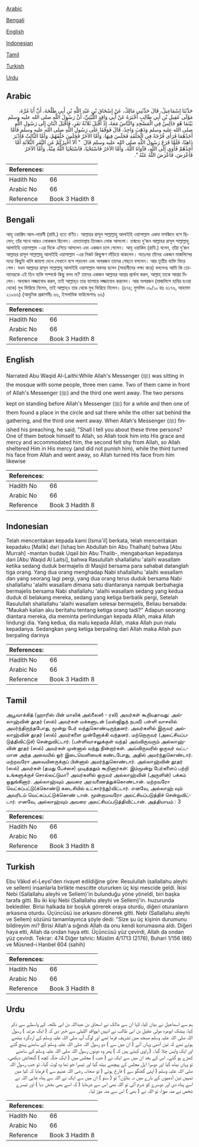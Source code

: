 [Arabic](#arabic)

[Bengali](#bengali)

[English](#english)

[Indonesian](#indonesian)

[Tamil](#tamil)

[Turkish](#turkish)

[Urdu](#urdu)

## Arabic


<div dir="rtl" lang="ar" style={{fontSize:'larger',backgroundColor:'#f8f9fa',padding:20}}>
حَدَّثَنَا إِسْمَاعِيلُ، قَالَ حَدَّثَنِي مَالِكٌ، عَنْ إِسْحَاقَ بْنِ عَبْدِ اللَّهِ بْنِ أَبِي طَلْحَةَ، أَنَّ أَبَا مُرَّةَ، مَوْلَى عَقِيلِ بْنِ أَبِي طَالِبٍ أَخْبَرَهُ عَنْ أَبِي وَاقِدٍ اللَّيْثِيِّ، أَنَّ رَسُولَ اللَّهِ صلى الله عليه وسلم بَيْنَمَا هُوَ جَالِسٌ فِي الْمَسْجِدِ وَالنَّاسُ مَعَهُ، إِذْ أَقْبَلَ ثَلاَثَةُ نَفَرٍ، فَأَقْبَلَ اثْنَانِ إِلَى رَسُولِ اللَّهِ صلى الله عليه وسلم وَذَهَبَ وَاحِدٌ، قَالَ فَوَقَفَا عَلَى رَسُولِ اللَّهِ صلى الله عليه وسلم فَأَمَّا أَحَدُهُمَا فَرَأَى فُرْجَةً فِي الْحَلْقَةِ فَجَلَسَ فِيهَا، وَأَمَّا الآخَرُ فَجَلَسَ خَلْفَهُمْ، وَأَمَّا الثَّالِثُ فَأَدْبَرَ ذَاهِبًا، فَلَمَّا فَرَغَ رَسُولُ اللَّهِ صلى الله عليه وسلم قَالَ ‏ "‏ أَلاَ أُخْبِرُكُمْ عَنِ النَّفَرِ الثَّلاَثَةِ أَمَّا أَحَدُهُمْ فَأَوَى إِلَى اللَّهِ، فَآوَاهُ اللَّهُ، وَأَمَّا الآخَرُ فَاسْتَحْيَا، فَاسْتَحْيَا اللَّهُ مِنْهُ، وَأَمَّا الآخَرُ فَأَعْرَضَ، فَأَعْرَضَ اللَّهُ عَنْهُ ‏"‏‏.‏
</div>
<div style={{backgroundColor:'#f8f9fa',padding:20, marginBottom: 10}}><table> <thead> <tr> <th>References:</th> <th></th> </tr> </thead> <tbody><tr><td>Hadith No</td><td>66</td></tr><tr><td>Arabic No</td><td>66</td></tr><tr><td>Reference</td><td>Book 3 Hadith 8</td></tr></tbody></table></div>

## Bengali


<div dir="ltr" lang="bn" style={{fontSize:'larger',backgroundColor:'#f8f9fa',padding:20}}>
আবূ ওয়াক্বিদ আল-লায়সী (রাযি.) হতে বর্ণিত। আল্লাহর রাসূল সাল্লাল্লাহু আলাইহি ওয়াসাল্লাম একদা মসজিদে বসে ছিলেন; তাঁর সাথে আরও লোকজন ছিলেন। এমতাবস্থায় তিনজন লোক আসলো। তন্মধ্যে দু’জন আল্লাহর রাসূল সাল্লাল্লাহু আলাইহি ওয়াসাল্লাম -এর দিকে এগিয়ে আসলেন এবং একজন চলে গেলেন। আবূ ওয়াকিদ (রাযি.) বলেন, তাঁরা দু’জন আল্লাহর রাসূল সাল্লাল্লাহু আলাইহি ওয়াসাল্লাম -এর নিকট কিছুক্ষণ দাঁড়িয়ে থাকলেন। অতঃপর তাঁদের একজন মাজলিসের মধ্যে কিছুটা খালি জায়গা দেখে সেখানে বসে পড়লেন এবং অপরজন তাদের পেছনে বসলেন। আর তৃতীয় ব্যক্তি ফিরে গেল। যখন আল্লাহর রাসূল সাল্লাল্লাহু আলাইহি ওয়াসাল্লাম অবসর হলেন (সাহাবীদের লক্ষ্য করে) বললেনঃ আমি কি তোমাদেরকে এই তিন ব্যক্তি সম্পর্কে কিছু বলব না? তাদের একজন আল্লাহর আশ্রয় প্রার্থনা করল, আল্লাহ্ তাকে আশ্রয় দিলেন। অন্যজন লজ্জাবোধ করল, তাই আল্লাহ্ও তার ব্যাপারে লজ্জাবোধ করলেন। আর অপরজন (মাজলিসে হাযির হওয়া থেকে) মুখ ফিরিয়ে নিলেন, তাই আল্লাহ্ও তার থেকে মুখ ফিরিয়ে নিলেন। (৪৭৪; মুসলিম ৩৯/১০ হাঃ ৬১৭৬, আহমাদ ২১৯৬৬) (আধুনিক প্রকাশনীঃ ৬৬, ইসলামিক ফাউন্ডেশনঃ ৬৬)
</div>
<div style={{backgroundColor:'#f8f9fa',padding:20, marginBottom: 10}}><table> <thead> <tr> <th>References:</th> <th></th> </tr> </thead> <tbody><tr><td>Hadith No</td><td>66</td></tr><tr><td>Arabic No</td><td>66</td></tr><tr><td>Reference</td><td>Book 3 Hadith 8</td></tr></tbody></table></div>

## English


<div dir="ltr" lang="en" style={{fontSize:'larger',backgroundColor:'#f8f9fa',padding:20}}>
Narrated Abu Waqid Al-Laithi:While Allah's Messenger (ﷺ) was sitting in the mosque with some people, three men came. Two of them came in front of Allah's Messenger (ﷺ) and the third one went away. The two persons kept on standing before Allah's Messenger (ﷺ) for a while and then one of them found a place in the circle and sat there while the other sat behind the gathering, and the third one went away. When Allah's Messenger (ﷺ) finished his preaching, he said, "Shall I tell you about these three persons? One of them betook himself to Allah, so Allah took him into His grace and mercy and accommodated him, the second felt shy from Allah, so Allah sheltered Him in His mercy (and did not punish him), while the third turned his face from Allah and went away, so Allah turned His face from him likewise
</div>
<div style={{backgroundColor:'#f8f9fa',padding:20, marginBottom: 10}}><table> <thead> <tr> <th>References:</th> <th></th> </tr> </thead> <tbody><tr><td>Hadith No</td><td>66</td></tr><tr><td>Arabic No</td><td>66</td></tr><tr><td>Reference</td><td>Book 3 Hadith 8</td></tr></tbody></table></div>

## Indonesian


<div dir="ltr" lang="id" style={{fontSize:'larger',backgroundColor:'#f8f9fa',padding:20}}>
Telah menceritakan kepada kami [Isma'il] berkata, telah menceritakan kepadaku [Malik] dari [Ishaq bin Abdullah bin Abu Thalhah] bahwa [Abu Murrah] -mantan budak Uqail bin Abu Thalib-, mengabarkan kepadanya dari [Abu Waqid Al Laitsi], bahwa Rasulullah shallallahu 'alaihi wasallam ketika sedang duduk bermajelis di Masjid bersama para sahabat datanglah tiga orang. Yang dua orang menghadap Nabi shallallahu 'alaihi wasallam dan yang seorang lagi pergi, yang dua orang terus duduk bersama Nabi shallallahu 'alaihi wasallam dimana satu diantaranya nampak berbahagia bermajelis bersama Nabi shallallahu 'alaihi wasallam sedang yang kedua duduk di belakang mereka, sedang yang ketiga berbalik pergi, Setelah Rasulullah shallallahu 'alaihi wasallam selesai bermajelis, Beliau bersabda: "Maukah kalian aku beritahu tentang ketiga orang tadi?" Adapun seorang diantara mereka, dia meminta perlindungan kepada Allah, maka Allah lindungi dia. Yang kedua, dia malu kepada Allah, maka Allah pun malu kepadanya. Sedangkan yang ketiga berpaling dari Allah maka Allah pun berpaling darinya
</div>
<div style={{backgroundColor:'#f8f9fa',padding:20, marginBottom: 10}}><table> <thead> <tr> <th>References:</th> <th></th> </tr> </thead> <tbody><tr><td>Hadith No</td><td>66</td></tr><tr><td>Arabic No</td><td>66</td></tr><tr><td>Reference</td><td>Book 3 Hadith 8</td></tr></tbody></table></div>

## Tamil


<div dir="ltr" lang="ta" style={{fontSize:'larger',backgroundColor:'#f8f9fa',padding:20}}>
அபூவாக்கித் (ஹாரிஸ் பின் மாலிக் அல்லைஸீ - ரலி) அவர்கள் கூறியதாவது: அல்லாஹ்வின் தூதர் (ஸல்) அவர்கள் மக்களுடன் (மஸ்ஜிதுந் நபவீ) பள்ளி வாசலில் அமர்ந்திருந்தபோது, மூன்று பேர் வந்துகொண்டிருந்தனர். அவர்களில் இருவர் அல்லாஹ்வின் தூதர் (ஸல்) அவர்களை முன்னோக்கி வந்தனர். மற்றொருவர் (அலட்சியப்படுத்திவிட்டுச்) சென்றுவிட்டார். (பள்ளிவாசலுக்குள் வந்த) அவ்விருவரும் அல்லாஹ்வின் தூதர் (ஸல்) அவர்கள் முன்னால் வந்து நின்றார்கள். அவ்விருவரில் ஒருவர் வட்டமான அந்த அவையில் ஓர் இடைவெளியைக் கண்டபோது, அதில் அமர்ந்துகொண்டார். மற்றவரோ அவையினருக்குப் பின்னால் அமர்ந்துகொண்டார். அல்லாஹ்வின் தூதர் (ஸல்) அவர்கள் (தமது பேச்சை) முடித்ததும் கூறினார்கள்: இம்மூன்று பேர்களைப் பற்றி உங்களுக்குச் சொல்லட்டுமா? அவர்களில் ஒருவர் அல்லாஹ்வின் (அருளின்) பக்கம் ஒதுங்கினார். அல்லாஹ்வும் அவரை அரவணைத்துக்கொண்டான். மற்றவரோ வெட்கப்பட்டு(க்கொண்டு கடைசியில் உட்கார்ந்து)விட்டார். எனவே, அல்லாஹ் வும் அவரிடம் வெட்கப்பட்டுக்கொண் டான். மூன்றாமவரோ அலட்சியப்படுத்திச் சென்றுவிட்டார். எனவே, அல்லாஹ்வும் அவரை அலட்சியப்படுத்திவிட்டான். அத்தியாயம் : 3
</div>
<div style={{backgroundColor:'#f8f9fa',padding:20, marginBottom: 10}}><table> <thead> <tr> <th>References:</th> <th></th> </tr> </thead> <tbody><tr><td>Hadith No</td><td>66</td></tr><tr><td>Arabic No</td><td>66</td></tr><tr><td>Reference</td><td>Book 3 Hadith 8</td></tr></tbody></table></div>

## Turkish


<div dir="ltr" lang="tr" style={{fontSize:'larger',backgroundColor:'#f8f9fa',padding:20}}>
Ebu Vâkıd el-Leysî'den rivayet edildiğine göre: Resulullah (sallallahu aleyhi ve sellem) insanlarla birlikte mescitte otururken üç kişi mescide geldi. İkisi Nebi (Sallallahu aleyhi ve Sellem)'in bulunduğu yöne yöneldi, biri başka tarafa gitti. Bu iki kişi Nebi (Sallallahu aleyhi ve Sellem)'in. huzurunda beklediler. Birisi halkada bir boşluk görerek oraya oturdu, diğeri oturanların arkasına oturdu. Üçüncüsü ise arkasını dönerek gitti. Nebi (Sallallahu aleyhi ve Sellem) sözünü tamamlayınca şöyle dedi: "Size şu üç kişinin durumunu bildireyim mi? Birisi Allah'a sığındı Allah da onu kendi korumasına aldı. Diğeri haya etti, Allah da ondan haya etti. Üçüncüsü yüz çevirdi, Allah da ondan yüz çevirdi. Tekrar: 474 Diğer tahric: Müslim 4/1713 (2176), Buhari 1/156 (66) ve Müsned-i Hanbel 604 (sahih)
</div>
<div style={{backgroundColor:'#f8f9fa',padding:20, marginBottom: 10}}><table> <thead> <tr> <th>References:</th> <th></th> </tr> </thead> <tbody><tr><td>Hadith No</td><td>66</td></tr><tr><td>Arabic No</td><td>66</td></tr><tr><td>Reference</td><td>Book 3 Hadith 8</td></tr></tbody></table></div>

## Urdu


<div dir="rtl" lang="ur" style={{fontSize:'larger',backgroundColor:'#f8f9fa',padding:20}}>
ہم سے اسماعیل نے بیان کیا، کہا ان سے مالک نے اسحاق بن عبداللہ بن ابی طلحہ کے واسطے سے ذکر کیا، بیشک ابومرہ مولیٰ عقیل بن ابی طالب نے انہیں ابوواقد اللیثی سے خبر دی کہ ( ایک مرتبہ ) رسول اللہ صلی اللہ علیہ وسلم مسجد میں تشریف فرما تھے اور لوگ آپ صلی اللہ علیہ وسلم کے اردگرد بیٹھے ہوئے تھے کہ تین آدمی وہاں آئے ( ان میں سے ) دو رسول اللہ صلی اللہ علیہ وسلم کے سامنے پہنچ گئے اور ایک واپس چلا گیا۔ ( راوی کہتے ہیں کہ ) پھر وہ دونوں رسول اللہ صلی اللہ علیہ وسلم کے سامنے کھڑے ہو گئے۔ اس کے بعد ان میں سے ایک نے ( جب ) مجلس میں ( ایک جگہ کچھ ) گنجائش دیکھی، تو وہاں بیٹھ گیا اور دوسرا اہل مجلس کے پیچھے بیٹھ گیا اور تیسرا جو تھا وہ لوٹ گیا۔ تو جب رسول اللہ صلی اللہ علیہ وسلم ( اپنی گفتگو سے ) فارغ ہوئے ( تو صحابہ رضی اللہ عنہم سے ) فرمایا کہ کیا میں تمہیں تین آدمیوں کے بارے میں نہ بتاؤں؟ تو ( سنو ) ان میں سے ایک نے اللہ سے پناہ چاہی اللہ نے اسے پناہ دی اور دوسرے کو شرم آئی تو اللہ بھی اس سے شرمایا ( کہ اسے بھی بخش دیا ) اور تیسرے شخص نے منہ موڑا، تو اللہ نے ( بھی ) اس سے منہ موڑ لیا۔
</div>
<div style={{backgroundColor:'#f8f9fa',padding:20, marginBottom: 10}}><table> <thead> <tr> <th>References:</th> <th></th> </tr> </thead> <tbody><tr><td>Hadith No</td><td>66</td></tr><tr><td>Arabic No</td><td>66</td></tr><tr><td>Reference</td><td>Book 3 Hadith 8</td></tr></tbody></table></div>